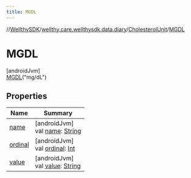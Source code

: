```yaml
---
title: MGDL
---
```

//[WellthySDK](../../../../index.html)/[wellthy.care.wellthysdk.data.diary](../../index.html)/[CholesterolUnit](../index.html)/[MGDL](index.html)



# MGDL



[androidJvm]\
[MGDL](index.html)("mg/dL")



## Properties


| Name | Summary |
|---|---|
| [name](../../../wellthy.care.wellthysdk.utils/-google-fit-syncing-manager/-syncing-data-type/-s-t-e-p-s/index.html#-372974862%2FProperties%2F-1123460525) | [androidJvm]<br>val [name](../../../wellthy.care.wellthysdk.utils/-google-fit-syncing-manager/-syncing-data-type/-s-t-e-p-s/index.html#-372974862%2FProperties%2F-1123460525): [String](https://kotlinlang.org/api/latest/jvm/stdlib/kotlin/-string/index.html) |
| [ordinal](../../../wellthy.care.wellthysdk.utils/-google-fit-syncing-manager/-syncing-data-type/-s-t-e-p-s/index.html#-739389684%2FProperties%2F-1123460525) | [androidJvm]<br>val [ordinal](../../../wellthy.care.wellthysdk.utils/-google-fit-syncing-manager/-syncing-data-type/-s-t-e-p-s/index.html#-739389684%2FProperties%2F-1123460525): [Int](https://kotlinlang.org/api/latest/jvm/stdlib/kotlin/-int/index.html) |
| [value](../value.html) | [androidJvm]<br>val [value](../value.html): [String](https://kotlinlang.org/api/latest/jvm/stdlib/kotlin/-string/index.html) |

